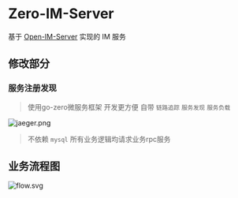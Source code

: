 # Zero-IM-Server
基于 [Open-IM-Server](https://github.com/OpenIMSDK/Open-IM-Server) 实现的 IM 服务 

## 修改部分
### 服务注册发现
> 使用go-zero微服务框架 开发更方便 自带 `链路追踪` `服务发现` `服务负载`

![jaeger.png](https://public.msypy.xyz/images/Zero-IM-Server/477E4F088A59947E34D949A584E39A62.jpg)

> 不依赖 `mysql` 所有业务逻辑均请求业务rpc服务 

## 业务流程图
![flow.svg](https://public.msypy.xyz/images/Zero-IM-Server/Zero-IM-Server-Flow.svg)